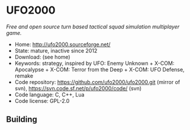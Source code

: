 # UFO2000

_Free and open source turn based tactical squad simulation multiplayer game._

- Home: http://ufo2000.sourceforge.net/
- State: mature, inactive since 2012
- Download: (see home)
- Keywords: strategy, inspired by UFO: Enemy Unknown + X-COM: Apocalypse + X-COM: Terror from the Deep + X-COM: UFO Defense, remake
- Code repository: https://github.com/ufo2000/ufo2000.git (mirror of svn), https://svn.code.sf.net/p/ufo2000/code/ (svn)
- Code language: C, C++, Lua
- Code license: GPL-2.0

## Building

